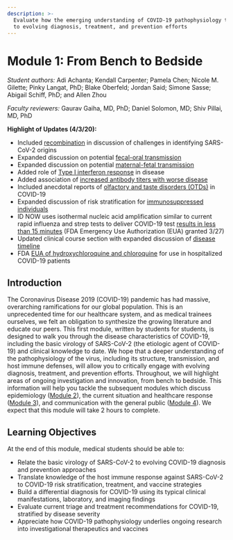 ```yaml
---
description: >-
  Evaluate how the emerging understanding of COVID-19 pathophysiology translates
  to evolving diagnosis, treatment, and prevention efforts
---
```


# Module 1: From Bench to Bedside

_Student authors:_ Adi Achanta; Kendall Carpenter; Pamela Chen; Nicole M. Gilette; Pinky Langat, PhD; Blake Oberfeld; Jordan Said; Simone Sasse; Abigail Schiff, PhD; and Allen Zhou

_Faculty reviewers:_ Gaurav Gaiha, MD, PhD; Daniel Solomon, MD; Shiv Pillai, MD, PhD

**Highlight of Updates \(4/3/20\):**

* Included [recombination](basic-virology-and-immunology.md#genetic-analyses-relatedness-to-other-viruses-suspected-origins-and-continued-surveillance) in discussion of challenges in identifying SARS-CoV-2 origins
* Expanded discussion on potential [fecal-oral transmission](basic-virology-and-immunology.md#transmission-dynamics) 
* Expanded discussion on potential [maternal-fetal transmission](basic-virology-and-immunology.md#transmission-dynamics)
* Added role of [Type I interferon response](basic-virology-and-immunology.md#innate-immune-response) in disease
* Added association of [increased antibody titers with worse disease](basic-virology-and-immunology.md#adaptive-immune-response)
* Included anecdotal reports of [olfactory and taste disorders \(OTDs\)](clinical-presentation-of-covid-19.md#clinical-presentation) in COVID-19
* Expanded discussion of risk stratification for [immunosuppressed individuals](clinical-presentation-of-covid-19.md#risk-stratification)
* ID NOW uses isothermal nucleic acid amplification similar to current rapid influenza and strep tests to deliver COVID-19 test [results in less than 15 minutes](clinical-presentation-of-covid-19.md#molecular-assays) \(FDA Emergency Use Authorization \(EUA\) granted 3/27\)
* Updated clinical course section with expanded discussion of [disease timeline](management-of-covid-19.md#clinical-course)
* FDA [EUA of hydroxychloroquine and chloroquine](investigational-therapeutics-and-vaccine-development.md#investigational-therapeutics) for use in hospitalized COVID-19 patients

## Introduction

The Coronavirus Disease 2019 \(COVID-19\) pandemic has had massive, overarching ramifications for our global population. This is an unprecedented time for our healthcare system, and as medical trainees ourselves, we felt an obligation to synthesize the growing literature and educate our peers. This first module, written by students for students, is designed to walk you through the disease characteristics of COVID-19, including the basic virology of SARS-CoV-2 \(the etiologic agent of COVID-19\) and clinical knowledge to date. We hope that a deeper understanding of the pathophysiology of the virus, including its structure, transmission, and host immune defenses, will allow you to critically engage with evolving diagnosis, treatment, and prevention efforts. Throughout, we will highlight areas of ongoing investigation and innovation, from bench to bedside. This information will help you tackle the subsequent modules which discuss epidemiology \([Module 2](https://futuremdvscovid.gitbook.io/covid19-curriculum/module-2-epidemiology-principles)\), the current situation and healthcare response \([Module 3](https://futuremdvscovid.gitbook.io/covid19-curriculum/module-3-current-situation-and-healthcare-response)\), and communication with the general public \([Module 4](https://futuremdvscovid.gitbook.io/covid19-curriculum/module-4-communicating-information-about-covid-19)\). We expect that this module will take 2 hours to complete.

## Learning Objectives

At the end of this module, medical students should be able to:

* Relate the basic virology of SARS-CoV-2 to evolving COVID-19 diagnosis and prevention approaches
* Translate knowledge of the host immune response against SARS-CoV-2 to COVID-19 risk stratification, treatment, and vaccine strategies
* Build a differential diagnosis for COVID-19 using its typical clinical manifestations, laboratory, and imaging findings 
* Evaluate current triage and treatment recommendations for COVID-19, stratified by disease severity
* Appreciate how COVID-19 pathophysiology underlies ongoing research into investigational therapeutics and vaccines



